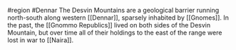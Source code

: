 #region #Dennar 
The Desvin Mountains are a geological barrier running north-south along western [[Dennar]], sparsely inhabited by [[Gnomes]]. In the past, the [[Gnommo Republics]] lived on both sides of the Desvin Mountain, but over time all of their holdings to the east of the range were lost in war to [[Naira]].